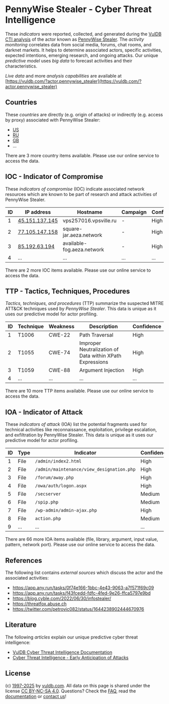 # PennyWise Stealer - Cyber Threat Intelligence

These _indicators_ were reported, collected, and generated during the [VulDB CTI analysis](https://vuldb.com/?kb.cti) of the actor known as [PennyWise Stealer](https://vuldb.com/?actor.pennywise_stealer). The _activity monitoring_ correlates data from social media, forums, chat rooms, and darknet markets. It helps to determine associated actors, specific activities, expected intentions, emerging research, and ongoing attacks. Our unique _predictive model_ uses _big data_ to forecast activities and their characteristics.

_Live data_ and more _analysis capabilities_ are available at [https://vuldb.com/?actor.pennywise_stealer](https://vuldb.com/?actor.pennywise_stealer)

## Countries

These _countries_ are directly (e.g. origin of attacks) or indirectly (e.g. access by proxy) associated with PennyWise Stealer:

* [US](https://vuldb.com/?country.us)
* [RU](https://vuldb.com/?country.ru)
* [GB](https://vuldb.com/?country.gb)
* ...

There are 3 more country items available. Please use our online service to access the data.

## IOC - Indicator of Compromise

These _indicators of compromise_ (IOC) indicate associated network resources which are known to be part of research and attack activities of PennyWise Stealer.

ID | IP address | Hostname | Campaign | Confidence
-- | ---------- | -------- | -------- | ----------
1 | [45.151.137.145](https://vuldb.com/?ip.45.151.137.145) | vps257016.vpsville.ru | - | High
2 | [77.105.147.158](https://vuldb.com/?ip.77.105.147.158) | square-jar.aeza.network | - | High
3 | [85.192.63.194](https://vuldb.com/?ip.85.192.63.194) | available-fog.aeza.network | - | High
4 | ... | ... | ... | ...

There are 2 more IOC items available. Please use our online service to access the data.

## TTP - Tactics, Techniques, Procedures

_Tactics, techniques, and procedures_ (TTP) summarize the suspected MITRE ATT&CK techniques used by _PennyWise Stealer_. This data is unique as it uses our predictive model for actor profiling.

ID | Technique | Weakness | Description | Confidence
-- | --------- | -------- | ----------- | ----------
1 | T1006 | CWE-22 | Path Traversal | High
2 | T1055 | CWE-74 | Improper Neutralization of Data within XPath Expressions | High
3 | T1059 | CWE-88 | Argument Injection | High
4 | ... | ... | ... | ...

There are 10 more TTP items available. Please use our online service to access the data.

## IOA - Indicator of Attack

These _indicators of attack_ (IOA) list the potential fragments used for technical activities like reconnaissance, exploitation, privilege escalation, and exfiltration by PennyWise Stealer. This data is unique as it uses our predictive model for actor profiling.

ID | Type | Indicator | Confidence
-- | ---- | --------- | ----------
1 | File | `/admin/index2.html` | High
2 | File | `/admin/maintenance/view_designation.php` | High
3 | File | `/forum/away.php` | High
4 | File | `/owa/auth/logon.aspx` | High
5 | File | `/secserver` | Medium
6 | File | `/spip.php` | Medium
7 | File | `/wp-admin/admin-ajax.php` | High
8 | File | `action.php` | Medium
9 | ... | ... | ...

There are 66 more IOA items available (file, library, argument, input value, pattern, network port). Please use our online service to access the data.

## References

The following list contains _external sources_ which discuss the actor and the associated activities:

* https://app.any.run/tasks/0f74e166-1bbc-4e43-9063-a7f571f69c09
* https://app.any.run/tasks/f43fcedd-fdfc-4fed-9e26-ffca5797e9bd
* https://blog.cyble.com/2022/06/30/infostealer/
* https://threatfox.abuse.ch
* https://twitter.com/petrovic082/status/1644238902444670976

## Literature

The following _articles_ explain our unique predictive cyber threat intelligence:

* [VulDB Cyber Threat Intelligence Documentation](https://vuldb.com/?kb.cti)
* [Cyber Threat Intelligence - Early Anticipation of Attacks](https://www.scip.ch/en/?labs.20201022)

## License

(c) [1997-2025](https://vuldb.com/?kb.changelog) by [vuldb.com](https://vuldb.com/?kb.about). All data on this page is shared under the license [CC BY-NC-SA 4.0](https://creativecommons.org/licenses/by-nc-sa/4.0/). Questions? Check the [FAQ](https://vuldb.com/?kb.faq), read the [documentation](https://vuldb.com/?kb) or [contact us](https://vuldb.com/?contact)!
